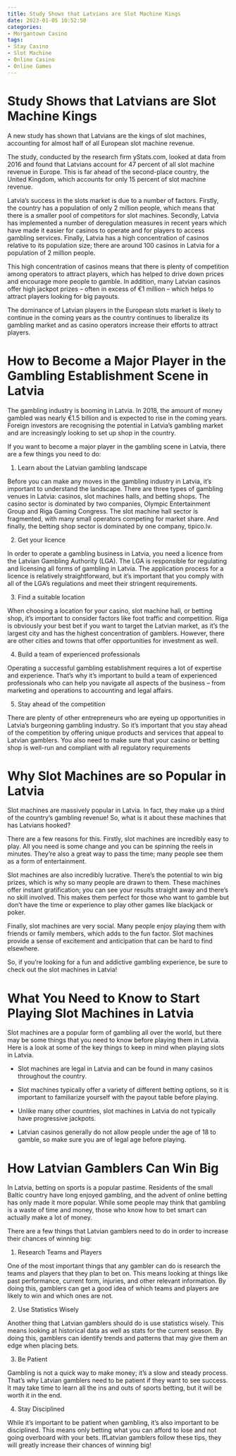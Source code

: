 ```yaml
---
title: Study Shows that Latvians are Slot Machine Kings
date: 2023-01-05 10:52:50
categories:
- Morgantown Casino
tags:
- Stay Casino
- Slot Machine
- Online Casino
- Online Games
---
```



#  Study Shows that Latvians are Slot Machine Kings

A new study has shown that Latvians are the kings of slot machines, accounting for almost half of all European slot machine revenue.

The study, conducted by the research firm yStats.com, looked at data from 2016 and found that Latvians account for 47 percent of all slot machine revenue in Europe. This is far ahead of the second-place country, the United Kingdom, which accounts for only 15 percent of slot machine revenue.

Latvia’s success in the slots market is due to a number of factors. Firstly, the country has a population of only 2 million people, which means that there is a smaller pool of competitors for slot machines. Secondly, Latvia has implemented a number of deregulation measures in recent years which have made it easier for casinos to operate and for players to access gambling services. Finally, Latvia has a high concentration of casinos relative to its population size; there are around 100 casinos in Latvia for a population of 2 million people.

This high concentration of casinos means that there is plenty of competition among operators to attract players, which has helped to drive down prices and encourage more people to gamble. In addition, many Latvian casinos offer high jackpot prizes – often in excess of €1 million – which helps to attract players looking for big payouts.

The dominance of Latvian players in the European slots market is likely to continue in the coming years as the country continues to liberalize its gambling market and as casino operators increase their efforts to attract players.

#  How to Become a Major Player in the Gambling Establishment Scene in Latvia

The gambling industry is booming in Latvia. In 2018, the amount of money gambled was nearly €1.5 billion and is expected to rise in the coming years. Foreign investors are recognising the potential in Latvia’s gambling market and are increasingly looking to set up shop in the country.

If you want to become a major player in the gambling scene in Latvia, there are a few things you need to do:

1. Learn about the Latvian gambling landscape

Before you can make any moves in the gambling industry in Latvia, it’s important to understand the landscape. There are three types of gambling venues in Latvia: casinos, slot machines halls, and betting shops. The casino sector is dominated by two companies, Olympic Entertainment Group and Riga Gaming Congress. The slot machine hall sector is fragmented, with many small operators competing for market share. And finally, the betting shop sector is dominated by one company, tipico.lv.

2. Get your licence

In order to operate a gambling business in Latvia, you need a licence from the Latvian Gambling Authority (LGA). The LGA is responsible for regulating and licensing all forms of gambling in Latvia. The application process for a licence is relatively straightforward, but it’s important that you comply with all of the LGA’s regulations and meet their stringent requirements.

3. Find a suitable location

When choosing a location for your casino, slot machine hall, or betting shop, it’s important to consider factors like foot traffic and competition. Riga is obviously your best bet if you want to target the Latvian market, as it’s the largest city and has the highest concentration of gamblers. However, there are other cities and towns that offer opportunities for investment as well.

4. Build a team of experienced professionals

Operating a successful gambling establishment requires a lot of expertise and experience. That’s why it’s important to build a team of experienced professionals who can help you navigate all aspects of the business – from marketing and operations to accounting and legal affairs.

5. Stay ahead of the competition

There are plenty of other entrepreneurs who are eyeing up opportunities in Latvia’s burgeoning gambling industry. So it’s important that you stay ahead of the competition by offering unique products and services that appeal to Latvian gamblers. You also need to make sure that your casino or betting shop is well-run and compliant with all regulatory requirements

#  Why Slot Machines are so Popular in Latvia

Slot machines are massively popular in Latvia. In fact, they make up a third of the country’s gambling revenue! So, what is it about these machines that has Latvians hooked?

There are a few reasons for this. Firstly, slot machines are incredibly easy to play. All you need is some change and you can be spinning the reels in minutes. They’re also a great way to pass the time; many people see them as a form of entertainment.

Slot machines are also incredibly lucrative. There’s the potential to win big prizes, which is why so many people are drawn to them. These machines offer instant gratification; you can see your results straight away and there’s no skill involved. This makes them perfect for those who want to gamble but don’t have the time or experience to play other games like blackjack or poker.

Finally, slot machines are very social. Many people enjoy playing them with friends or family members, which adds to the fun factor. Slot machines provide a sense of excitement and anticipation that can be hard to find elsewhere.

So, if you’re looking for a fun and addictive gambling experience, be sure to check out the slot machines in Latvia!

#  What You Need to Know to Start Playing Slot Machines in Latvia

Slot machines are a popular form of gambling all over the world, but there may be some things that you need to know before playing them in Latvia. Here is a look at some of the key things to keep in mind when playing slots in Latvia.

- Slot machines are legal in Latvia and can be found in many casinos throughout the country.

- Slot machines typically offer a variety of different betting options, so it is important to familiarize yourself with the payout table before playing.

- Unlike many other countries, slot machines in Latvia do not typically have progressive jackpots.

- Latvian casinos generally do not allow people under the age of 18 to gamble, so make sure you are of legal age before playing.

#  How Latvian Gamblers Can Win Big

In Latvia, betting on sports is a popular pastime. Residents of the small Baltic country have long enjoyed gambling, and the advent of online betting has only made it more popular. While some people may think that gambling is a waste of time and money, those who know how to bet smart can actually make a lot of money.

There are a few things that Latvian gamblers need to do in order to increase their chances of winning big:

1. Research Teams and Players

One of the most important things that any gambler can do is research the teams and players that they plan to bet on. This means looking at things like past performance, current form, injuries, and other relevant information. By doing this, gamblers can get a good idea of which teams and players are likely to win and which ones are not.

2. Use Statistics Wisely

Another thing that Latvian gamblers should do is use statistics wisely. This means looking at historical data as well as stats for the current season. By doing this, gamblers can identify trends and patterns that may give them an edge when placing bets.

3. Be Patient

Gambling is not a quick way to make money; it’s a slow and steady process. That’s why Latvian gamblers need to be patient if they want to see success. It may take time to learn all the ins and outs of sports betting, but it will be worth it in the end.

4. Stay Disciplined

While it’s important to be patient when gambling, it’s also important to be disciplined. This means only betting what you can afford to lose and not going overboard with your bets. IfLatvian gamblers follow these tips, they will greatly increase their chances of winning big!